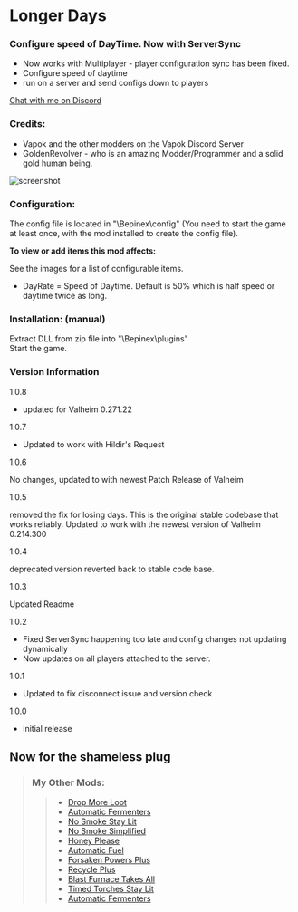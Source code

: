 
# Longer Days

### Configure speed of DayTime.  Now with ServerSync

- Now works with Multiplayer - player configuration sync has been fixed.
- Configure speed of daytime
- run on a server and send configs down to players

[Chat with me on Discord](https://discord.com/users/TastyChickenLegs#4818)




### Credits:

- Vapok and the other modders on the Vapok Discord Server 
- GoldenRevolver - who is an amazing Modder/Programmer and a solid gold human being.  




![screenshot](https://i.ibb.co/sggcwcq/ldmenu.png)


### Configuration:

The config file is located in "<GameDirectory>\Bepinex\config" (You need to start the game at least once, with the mod installed to create the config file).

<b>To view or add items this mod affects:  </b>

See the images for a list of configurable items.

- DayRate = Speed of Daytime.  Default is 50% which is half speed or daytime twice as long.


### Installation: (manual)  


Extract DLL from zip file into "<GameDirectory>\Bepinex\plugins"  
Start the game.

### Version Information

1.0.8

- updated for Valheim 0.271.22

1.0.7

- Updated to work with Hildir's Request


1.0.6

No changes, updated to with newest Patch Release of Valheim


1.0.5

removed the fix for losing days.  This is the original stable codebase that works reliably.
Updated to work with the newest version of Valheim 0.214.300


1.0.4

deprecated version reverted back to stable code base.


1.0.3

Updated Readme

1.0.2

- Fixed ServerSync happening too late and config changes not updating dynamically
- Now updates on all players attached to the server.



1.0.1

- Updated to fix disconnect issue and version check


1.0.0


- initial release
##	Now for the shameless plug

> ### My Other Mods:
>>* [Drop More Loot](https://valheim.thunderstore.io/package/TastyChickenLegs/DropMoreLoot/)
>>* [Automatic Fermenters](https://valheim.thunderstore.io/package/TastyChickenLegs/AutomaticFermenters/)
>>* [No Smoke Stay Lit](https://valheim.thunderstore.io/package/TastyChickenLeg/NoSmokeStayLit/)
>>* [No Smoke Simplified](https://valheim.thunderstore.io/package/TastyChickenLegs/NoSmokeSimplified/)
>>* [Honey Please](https://valheim.thunderstore.io/package/TastyChickenLegs/HoneyPlease/)
>>* [Automatic Fuel](https://valheim.thunderstore.io/package/TastyChickenLeg/AutomaticFuel/)
>>* [Forsaken Powers Plus](https://valheim.thunderstore.io/package/TastyChickenLeg/ForsakenPowersPlus/)
>>* [Recycle Plus](https://valheim.thunderstore.io/package/TastyChickenLeg/RecyclePlus/)
>>* [Blast Furnace Takes All](https://valheim.thunderstore.io/package/TastyChickenLeg/BlastFurnaceTakesAll/)
>>* [Timed Torches Stay Lit](https://valheim.thunderstore.io/package/TastyChickenLeg/TimedTorchesStayLit/)
>>* [Automatic Fermenters](https://valheim.thunderstore.io/package/TastyChickenLegs/AutomaticFermenters/)
